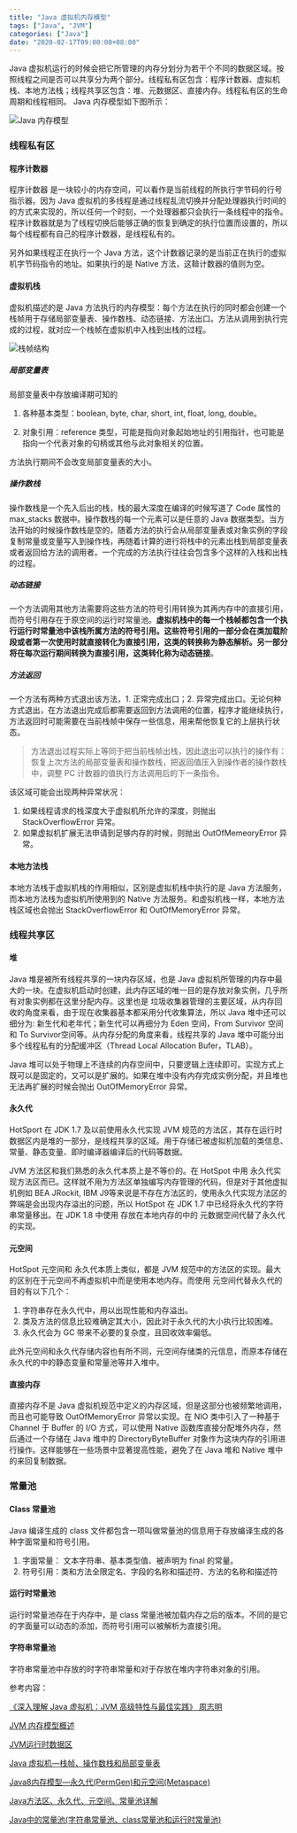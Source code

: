 ```yaml
---
title: "Java 虚拟机内存模型"
tags: ["Java", "JVM"]
categories: ["Java"]
date: "2020-02-17T09:00:00+08:00"
---
```


Java 虚拟机运行的时候会把它所管理的内存分划分为若干个不同的数据区域。按照线程之间是否可以共享分为两个部分。线程私有区包含：程序计数器、虚拟机栈、本地方法栈；线程共享区包含：堆、元数据区、直接内存。线程私有区的生命周期和线程相同。 Java 内存模型如下图所示：

![Java 内存模型](https://i.loli.net/2019/04/04/5ca61a2540aea.png)



### 线程私有区

#### 程序计数器

程序计数器 是一块较小的内存空间，可以看作是当前线程的所执行字节码的行号指示器。因为 Java 虚拟机的多线程是通过线程乱流切换并分配处理器执行时间的的方式来实现的，所以任何一个时刻，一个处理器都只会执行一条线程中的指令。程序计数器就是为了线程切换后能够正确的恢复到确定的执行位置而设置的，所以每个线程都有自己的程序计数器，是线程私有的。

另外如果线程正在执行一个 Java 方法，这个计数器记录的是当前正在执行的虚拟机字节码指令的地址。如果执行的是 Native 方法，这鞥计数器的值则为空。

#### 虚拟机栈

虚拟机描述的是 Java 方法执行的内存模型：每个方法在执行的同时都会创建一个栈帧用于存储局部变量表、操作数栈、动态链接、方法出口。方法从调用到执行完成的过程，就对应一个栈帧在虚拟机中入栈到出栈的过程。

![栈帧结构](https://i.loli.net/2019/04/05/5ca6d19520fd4.png)

##### 局部变量表

局部变量表中存放编译期可知的

1. 各种基本类型：boolean, byte, char, short, int, float, long, double。

2.  对象引用：reference 类型，可能是指向对象起始地址的引用指针，也可能是指向一个代表对象的句柄或其他与此对象相关的位置。

方法执行期间不会改变局部变量表的大小。

##### 操作数栈 

操作数栈是一个先入后出的栈，栈的最大深度在编译的时候写道了 Code 属性的 max_stacks 数据中。操作数栈的每一个元素可以是任意的 Java 数据类型。当方法开始的时候操作数栈是空的，随着方法的执行会从局部变量表或对象实例的字段复制常量或变量写入到操作栈，再随着计算的进行将栈中的元素出栈到局部变量表或者返回给方法的调用者。一个完成的方法执行往往会包含多个这样的入栈和出栈的过程。

##### 动态链接 

一个方法调用其他方法需要将这些方法的符号引用转换为其再内存中的直接引用，而符号引用存在于原空间的运行时常量池。**虚拟机栈中的每一个栈帧都包含一个执行运行时常量池中该栈所属方法的符号引用。**这些符号引用的一部分会在类加载阶段或者第一次使用时就直接转化为直接引用，这类的转换称为静态解析。另一部分将**在每次运行期间转换为直接引用，这类转化称为动态链接**。

##### 方法返回

一个方法有两种方式退出该方法，1. 正常完成出口；2. 异常完成出口。无论何种方式退出，在方法退出完成后都需要返回到方法调用的位置，程序才能继续执行，方法返回时可能需要在当前栈帧中保存一些信息，用来帮他恢复它的上层执行状态。

> 方法退出过程实际上等同于把当前栈帧出栈，因此退出可以执行的操作有：恢复上次方法的局部变量表和操作数栈，把返回值压入到操作者的操作数栈中，调整 PC 计数器的值执行方法调用后的下一条指令。



该区域可能会出现两种异常状况：

1. 如果线程请求的栈深度大于虚拟机所允许的深度，则抛出 StackOverflowError 异常。
2. 如果虚拟机扩展无法申请到足够内存的时候，则抛出 OutOfMemeoryError 异常。

#### 本地方法栈

本地方法栈于虚拟机栈的作用相似，区别是虚拟机栈中执行的是 Java 方法服务，而本地方法栈为虚拟机所使用到的 Native 方法服务。和虚拟机栈一样，本地方法栈区域也会抛出 StackOverflowError 和 OutOfMemoryError 异常。

### 线程共享区

#### 堆

Java 堆是被所有线程共享的一块内存区域，也是 Java 虚拟机所管理的内存中最大的一块。在虚拟机启动时创建，此内存区域的唯一目的是存放对象实例，几乎所有对象实例都在这里分配内存。这里也是 垃圾收集器管理的主要区域，从内存回收的角度来看，由于现在收集器基本都采用分代收集算法，所以 Java 堆中还可以细分为: 新生代和老年代；新生代可以再细分为 Eden 空间，From Survivor 空间和 To Survivor空间等。从内存分配的角度来看，线程共享的 Java 堆中可能分出多个线程私有的分配缓冲区（Thread Local Allocation Bufer，TLAB）。

Java 堆可以处于物理上不连续的内存空间中，只要逻辑上连续即可。实现方式上既可以是固定的，又可以是扩展的。如果在堆中没有内存完成实例分配，并且堆也无法再扩展的时候会抛出 OutOfMemoryError 异常。

#### 永久代

HotSport 在 JDK 1.7 及以前使用永久代实现 JVM 规范的方法区，其存在运行时数据区内是堆的一部分，是线程共享的区域。用于存储已被虚拟机加载的类信息、常量、静态变量、即时编译器编译后的代码等数据。

JVM 方法区和我们熟悉的永久代本质上是不等价的。在 HotSpot 中用 永久代实现方法区而已。这样就不用为方法区单独编写内存管理的代码，但是对于其他虚拟机例如 BEA JRockit, IBM J9等来说是不存在方法区的，使用永久代实现方法区的弊端是会出现内存溢出的问题，所以 HotSpot 在 JDK 1.7 中已经将永久代的字符串常量移出。在 JDK 1.8 中使用 存放在本地内存的中的 元数据空间代替了永久代的实现。

#### 元空间

HotSpot 元空间和 永久代本质上类似，都是 JVM 规范中的方法区的实现。最大的区别在于元空间不再虚拟机中而是使用本地内存。而使用 元空间代替永久代的目的有以下几个：

1. 字符串存在永久代中，用以出现性能和内存溢出。
2. 类及方法的信息比较难确定其大小，因此对于永久代的大小执行比较困难。
3. 永久代会为 GC 带来不必要的复杂度，且回收效率偏低。

此外元空间和永久代存储内容也有所不同，元空间存储类的元信息，而原本存储在永久代的中的静态变量和常量池等并入堆中。

#### 直接内存

直接内存不是 Java 虚拟机规范中定义的内存区域，但是这部分也被频繁地调用，而且也可能导致 OutOfMemoryError 异常以实现。在 NIO 类中引入了一种基于 Channel 于 Buffer 的 I/O 方式，可以使用 Native 函数库直接分配堆外内存，然后通过一个存储在 Java 堆中的 DirectoryByteBuffer 对象作为这块内存的引用进行操作。这样能够在一些场景中显著提高性能，避免了在 Java 堆和 Native 堆中的来回复制数据。

### 常量池

#### Class 常量池

Java 编译生成的 class 文件都包含一项叫做常量池的信息用于存放编译生成的各种字面常量和符号引用。

1. 字面常量： 文本字符串、基本类型值、被声明为 final 的常量。
2. 符号引用：类和方法全限定名、字段的名称和描述符、方法的名称和描述符

#### 运行时常量池

运行时常量池存在于内存中，是 class 常量池被加载内存之后的版本。不同的是它的字面量可以动态的添加，而符号引用可以被解析为直接引用。

#### 字符串常量池

字符串常量池中存放的时字符串常量和对于存放在堆内字符串对象的引用。



参考内容：

[《深入理解 Java 虚拟机：JVM 高级特性与最佳实践》 周志明](https://book.douban.com/subject/24722612/)

[JVM 内存模型概述](https://blog.csdn.net/justloveyou_/article/details/71189093)

[JVM运行时数据区](http://ifeve.com/jvm-runtime-data/)

[Java 虚拟机—栈帧、操作数栈和局部变量表](https://zhuanlan.zhihu.com/p/45354152)

[Java8内存模型—永久代(PermGen)和元空间(Metaspace)](http://www.cnblogs.com/paddix/p/5309550.html)

[Java方法区、永久代、元空间、常量池详解](https://blog.csdn.net/u011635492/article/details/81046174)

[Java中的常量池(字符串常量池、class常量池和运行时常量池)](https://blog.csdn.net/zm13007310400/article/details/77534349)

